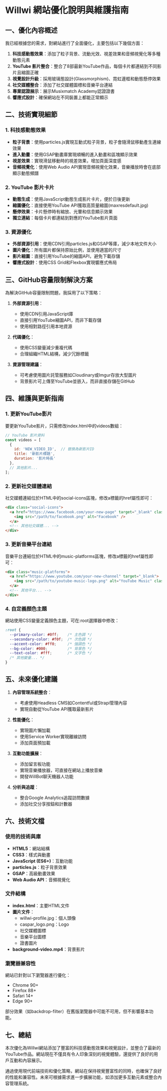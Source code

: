 # Willwi 網站優化說明與維護指南

## 一、優化內容概述

我已經根據您的需求，對網站進行了全面優化，主要包括以下幾個方面：

1. **科技感動態效果**：添加了粒子背景、流動光效、視差效果和音頻視覺化等多種動態元素
2. **YouTube 影片整合**：整合了8部最新YouTube作品，每個卡片都連結到不同影片且縮圖正確
3. **視覺設計升級**：採用玻璃態設計(Glassmorphism)、霓虹邊框和動態懸停效果
4. **社交媒體整合**：添加了社交媒體圖標和音樂平台連結
5. **專業認證展示**：展示Musixmatch Academy認證證書
6. **響應式設計**：確保網站在不同裝置上都能正常顯示

## 二、技術實現細節

### 1. 科技感動態效果

- **粒子背景**：使用particles.js實現互動式粒子背景，粒子會隨滑鼠移動產生連線效果
- **進入動畫**：使用GSAP動畫庫實現順暢的進入動畫和區塊顯示效果
- **視差效果**：實現滑鼠移動時的視差效果，增加頁面深度感
- **音頻視覺化**：使用Web Audio API實現音頻視覺化效果，音樂播放時會在底部顯示動態頻譜

### 2. YouTube 影片卡片

- **動態生成**：使用JavaScript動態生成影片卡片，便於日後更新
- **縮圖優化**：直接使用YouTube API獲取高質量縮圖(maxresdefault.jpg)
- **懸停效果**：卡片懸停時有縮放、光暈和信息顯示效果
- **獨立連結**：每個卡片都連結到對應的YouTube影片頁面

### 3. 資源優化

- **外部資源引用**：使用CDN引用particles.js和GSAP等庫，減少本地文件大小
- **圖片優化**：所有圖片都保持原始比例，並使用適當的尺寸
- **影片縮圖**：直接引用YouTube的縮圖API，避免下載存儲
- **響應式設計**：使用CSS Grid和Flexbox實現響應式佈局

## 三、GitHub容量限制解決方案

為解決GitHub容量限制問題，我採用了以下策略：

1. **外部資源引用**：
   - 使用CDN引用JavaScript庫
   - 直接引用YouTube縮圖API，而非下載存儲
   - 使用相對路徑引用本地資源

2. **代碼優化**：
   - 使用CSS變量減少重複代碼
   - 合理組織HTML結構，減少冗餘標籤

3. **資源管理建議**：
   - 可考慮使用圖片託管服務如Cloudinary或Imgur存放大型圖片
   - 背景影片可上傳至YouTube並嵌入，而非直接存儲在GitHub

## 四、維護與更新指南

### 1. 更新YouTube影片

要更新YouTube影片，只需修改index.html中的videos數組：

```javascript
// YouTube 影片資料
const videos = [
  {
    id: 'NEW_VIDEO_ID',  // 替換為新影片ID
    title: '新影片標題',
    duration: '影片時長'
  },
  // 其他影片...
];
```

### 2. 更新社交媒體連結

社交媒體連結位於HTML中的social-icons區塊，修改a標籤的href屬性即可：

```html
<div class="social-icons">
  <a href="https://www.facebook.com/your-new-page" target="_blank" class="social-icon">
    <img src="/path/to/facebook.png" alt="Facebook" />
  </a>
  <!-- 其他社交媒體... -->
</div>
```

### 3. 更新音樂平台連結

音樂平台連結位於HTML中的music-platforms區塊，修改a標籤的href屬性即可：

```html
<div class="music-platforms">
  <a href="https://www.youtube.com/your-new-channel" target="_blank">
    <img src="/path/to/youtube-music-logo.png" alt="YouTube Music" class="platform-icon" />
  </a>
  <!-- 其他平台... -->
</div>
```

### 4. 自定義顏色主題

網站使用CSS變量定義顏色主題，可在:root選擇器中修改：

```css
:root {
  --primary-color: #0ff;    /* 主色調 */
  --secondary-color: #f0f;  /* 次色調 */
  --accent-color: #ff0;     /* 強調色 */
  --bg-color: #000;         /* 背景色 */
  --text-color: #fff;       /* 文字色 */
  /* 其他變量... */
}
```

## 五、未來優化建議

1. **內容管理系統整合**：
   - 考慮使用Headless CMS如Contentful或Strapi管理內容
   - 實現自動從YouTube API獲取最新影片

2. **性能優化**：
   - 實現圖片懶加載
   - 使用Service Worker實現離線訪問
   - 添加頁面預加載

3. **互動功能擴展**：
   - 添加留言板功能
   - 實現音樂播放器，可直接在網站上播放音樂
   - 開發WillBot聊天機器人功能

4. **分析與追蹤**：
   - 整合Google Analytics追蹤訪問數據
   - 添加社交分享按鈕和計數器

## 六、技術文檔

### 使用的技術與庫

- **HTML5**：網站結構
- **CSS3**：樣式與動畫
- **JavaScript (ES6+)**：互動功能
- **particles.js**：粒子背景效果
- **GSAP**：高級動畫效果
- **Web Audio API**：音頻視覺化

### 文件結構

- **index.html**：主要HTML文件
- **圖片文件**：
  - willwi-profile.jpg：個人頭像
  - caspar_logo.png：Logo
  - 社交媒體圖標
  - 音樂平台圖標
  - 證書圖片
- **background-video.mp4**：背景影片

### 瀏覽器兼容性

網站已針對以下瀏覽器進行優化：
- Chrome 90+
- Firefox 88+
- Safari 14+
- Edge 90+

部分效果（如backdrop-filter）在舊版瀏覽器中可能不可用，但不影響基本功能。

## 七、總結

本次優化為Willwi網站添加了豐富的科技感動態效果和視覺設計，並整合了最新的YouTube作品。網站現在不僅具有令人印象深刻的視覺體驗，還提供了良好的用戶互動和內容展示。

通過使用現代前端技術和優化策略，網站在保持視覺豐富性的同時，也確保了良好的性能和兼容性。未來可根據需求進一步擴展功能，如添加更多互動元素或整合內容管理系統。
